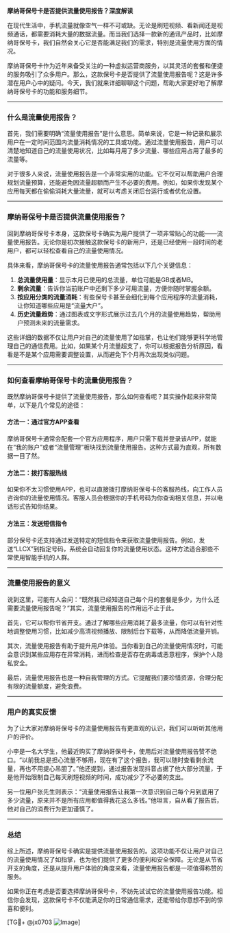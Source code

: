 **摩纳哥保号卡是否提供流量使用报告？深度解读**

在现代生活中，手机流量就像空气一样不可或缺。无论是刷短视频、看新闻还是视频通话，都需要消耗大量的数据流量。而当我们选择一款新的通讯产品时，比如摩纳哥保号卡，我们自然会关心它是否能满足我们的需求，特别是流量使用方面的情况。

摩纳哥保号卡作为近年来备受关注的一种虚拟运营商服务，以其灵活的套餐和便捷的服务吸引了众多用户。那么，这款保号卡是否提供了流量使用报告呢？这是许多潜在用户心中的疑问。今天，我们就来详细聊聊这个问题，帮助大家更好地了解摩纳哥保号卡的功能和服务细节。

---

### 什么是流量使用报告？

首先，我们需要明确“流量使用报告”是什么意思。简单来说，它是一种记录和展示用户在一定时间范围内流量消耗情况的工具或功能。通过流量使用报告，用户可以清楚地知道自己的流量使用状况，比如每月用了多少流量、哪些应用占用了最多的流量等。

对于很多人来说，流量使用报告是一个非常实用的功能。它不仅可以帮助用户合理规划流量预算，还能避免因流量超额而产生不必要的费用。例如，如果你发现某个应用每天都在偷偷消耗大量流量，就可以考虑关闭后台运行或者优化设置。

---

### 摩纳哥保号卡是否提供流量使用报告？

回到摩纳哥保号卡本身，这款保号卡确实为用户提供了一项非常贴心的功能——流量使用报告。无论你是初次接触这款保号卡的新用户，还是已经使用一段时间的老用户，都可以轻松查看自己的流量使用情况。

具体来看，摩纳哥保号卡的流量使用报告通常包括以下几个关键信息：

1. **总流量使用量**：显示本月已使用的总流量，单位可能是GB或者MB。
2. **剩余流量**：告诉你当前账户中还剩下多少可用流量，方便你随时掌握余额。
3. **按应用分类的流量消耗**：有些保号卡甚至会细化到每个应用程序的流量消耗，让你知道哪些应用是“流量大户”。
4. **历史流量趋势**：通过图表或文字形式展示过去几个月的流量使用趋势，帮助用户预测未来的流量需求。

这些详细的数据不仅让用户对自己的流量使用了如指掌，也让他们能够更科学地管理自己的通信费用。比如，如果某个月流量超支了，你可以根据报告分析原因，看看是不是某个应用需要调整设置，从而避免下个月再次出现类似问题。

---

### 如何查看摩纳哥保号卡的流量使用报告？

既然摩纳哥保号卡提供了流量使用报告，那么如何查看呢？其实操作起来非常简单，以下是几个常见的途径：

#### 方法一：通过官方APP查看
摩纳哥保号卡通常会配套一个官方应用程序，用户只需下载并登录该APP，就能在“我的账户”或者“流量管理”板块找到流量使用报告。这种方式最为直观，所有数据一目了然。

#### 方法二：拨打客服热线
如果你不太习惯使用APP，也可以直接拨打摩纳哥保号卡的客服热线，向工作人员咨询你的流量使用情况。客服人员会根据你的手机号码为你查询相关信息，并以电话形式告知你结果。

#### 方法三：发送短信指令
部分保号卡还支持通过发送特定的短信指令来获取流量使用报告。例如，发送“LLCX”到指定号码，系统会自动回复你的流量使用状态。这种方法适合那些不常使用智能手机的人群。

---

### 流量使用报告的意义

说到这里，可能有人会问：“既然我已经知道自己每个月的套餐是多少，为什么还需要流量使用报告呢？”其实，流量使用报告的作用远不止于此。

首先，它可以帮你节省开支。通过了解哪些应用消耗了最多流量，你可以有针对性地调整使用习惯，比如减少高清视频播放、限制后台下载等，从而降低流量开销。

其次，流量使用报告有助于提升用户体验。当你看到自己的流量使用情况时，可能会意识到某些应用存在异常消耗，进而检查是否存在病毒或恶意程序，保护个人隐私安全。

最后，流量使用报告也是一种自我管理的方式。它提醒我们要珍惜资源，合理分配有限的流量额度，避免浪费。

---

### 用户的真实反馈

为了让大家对摩纳哥保号卡的流量使用报告有更直观的认识，我们可以听听其他用户的评价。

小李是一名大学生，他最近购买了摩纳哥保号卡，使用后对流量使用报告赞不绝口。“以前我总是担心流量不够用，现在有了这个报告，我可以随时查看剩余流量，再也不用提心吊胆了。”他还提到，通过报告发现抖音占据了他大部分流量，于是他开始限制自己每天刷短视频的时间，成功减少了不必要的支出。

另一位用户张先生则表示：“流量使用报告让我第一次意识到自己每个月到底用了多少流量，原来并不是所有应用都值得我花这么多钱。”他坦言，自从看了报告后，他对自己的消费行为更加谨慎了。

---

### 总结

综上所述，摩纳哥保号卡确实是提供流量使用报告的。这项功能不仅让用户对自己的流量使用情况了如指掌，也为他们提供了更多的便利和安全保障。无论是从节省开支的角度，还是从提升用户体验的角度来看，流量使用报告都是一项值得称赞的服务。

如果你正在考虑是否要选择摩纳哥保号卡，不妨先试试它的流量使用报告功能。相信你会发现，这款保号卡不仅能满足你的日常通信需求，还能带给你意想不到的惊喜和便利。

[TG💪+ @jx0703 ![Image](https://github.com/user-attachments/assets/dbca1d08-cadb-493c-b0ec-ad6f7a83f270)]